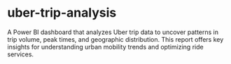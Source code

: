 # uber-trip-analysis
A Power BI dashboard that analyzes Uber trip data to uncover patterns in trip volume, peak times, and geographic distribution. This report offers key insights for understanding urban mobility trends and optimizing ride services.
